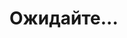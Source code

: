 <!DOCTYPE html>
<html>
  <head><meta http-equiv="Content-Type" content="text/html; charset=utf-8">
  </head>
  <body>
    <!-- TS-net by Django или TS сеть от Django 3 - Набор программ и серверов TS для объединения в одну централизированую сеть, домен сайта будет tsecret.net -->
    <script src="//megatimer.ru/get/0ffa8a5c1d3ec7c61f7fd3786c612588.js"></script>
    <h1>Ожидайте...</h1>
  </body>
</html>
